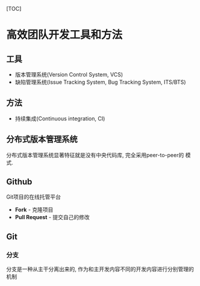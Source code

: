 [TOC]

# 高效团队开发工具和方法

## 工具

-   版本管理系统(Version Control System, VCS)
-   缺陷管理系统(Issue Tracking System, Bug Tracking System, ITS/BTS)

## 方法

-   持续集成(Continuous integration, CI)

## 分布式版本管理系统 

分布式版本管理系统显著特征就是没有中央代码库, 完全采用peer-to-peer的 模式.

## Github

Git项目的在线托管平台

-   **Fork** - 克隆项目
-   **Pull Request** - 提交自己的修改

## Git

### 分支

分支是一种从主干分离出来的, 作为和主开发内容不同的开发内容进行分别管理的机制